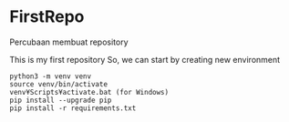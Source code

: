 # FirstRepo
Percubaan membuat repository

This is my first repository
So, we can start by creating new environment

```
python3 -m venv venv
source venv/bin/activate
venv¥Scripts¥activate.bat (for Windows)
pip install --upgrade pip
pip install -r requirements.txt
```
